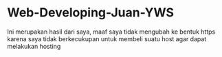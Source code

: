 # Web-Developing-Juan-YWS
Ini merupakan hasil dari saya, maaf saya tidak mengubah ke bentuk https karena saya tidak berkecukupan untuk membeli suatu host agar dapat melakukan hosting
